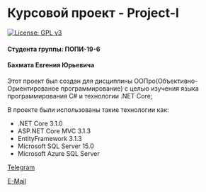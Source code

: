 # Курсовой проект - Project-I
[![License: GPL v3](https://img.shields.io/badge/License-GPLv3-blue.svg)](https://www.gnu.org/licenses/gpl-3.0)
#### Cтудента группы: ПОПИ-19-6
#### Бахмата Евгения Юрьевича
Этот проект был создан для дисциплины ООПро(Объективно-Ориентированое программирование) с целью изучения языка программирования C# и технологии .NET Core;

В проекте были использованы такие технологии как:
* .NET Core 3.1.0
* ASP.NET Core MVC 3.1.3
* EntityFramework 3.1.3
* Microsoft SQL Server 15.0
* Microsoft Azure SQL Server

[Telegram](https://t.me/johnbahmat)

[E-Mail](mailto:yevhenii.bakhmat@nure.ua)
